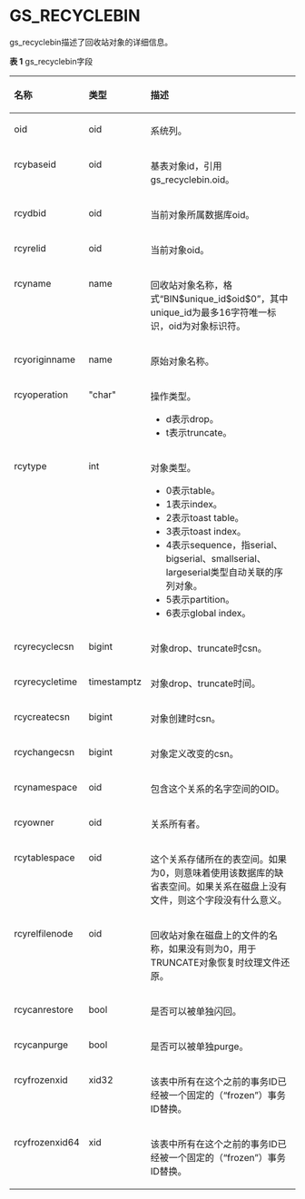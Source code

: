 # GS\_RECYCLEBIN<a name="ZH-CN_TOPIC_0000001151309157"></a>

gs\_recyclebin描述了回收站对象的详细信息。

**表 1**  gs\_recyclebin字段

<a name="table165293775215"></a>
<table><thead align="left"><tr id="row12247437185219"><th class="cellrowborder" valign="top" width="20.3%" id="mcps1.2.4.1.1"><p id="p12475373526"><a name="p12475373526"></a><a name="p12475373526"></a>名称</p>
</th>
<th class="cellrowborder" valign="top" width="17.8%" id="mcps1.2.4.1.2"><p id="p6247183715525"><a name="p6247183715525"></a><a name="p6247183715525"></a>类型</p>
</th>
<th class="cellrowborder" valign="top" width="61.9%" id="mcps1.2.4.1.3"><p id="p6247113785216"><a name="p6247113785216"></a><a name="p6247113785216"></a>描述</p>
</th>
</tr>
</thead>
<tbody><tr id="row1924713375522"><td class="cellrowborder" valign="top" width="20.3%" headers="mcps1.2.4.1.1 "><p id="p72471237105219"><a name="p72471237105219"></a><a name="p72471237105219"></a>oid</p>
</td>
<td class="cellrowborder" valign="top" width="17.8%" headers="mcps1.2.4.1.2 "><p id="p3247837105214"><a name="p3247837105214"></a><a name="p3247837105214"></a>oid</p>
</td>
<td class="cellrowborder" valign="top" width="61.9%" headers="mcps1.2.4.1.3 "><p id="p11247143711529"><a name="p11247143711529"></a><a name="p11247143711529"></a>系统列。</p>
</td>
</tr>
<tr id="row172471137155215"><td class="cellrowborder" valign="top" width="20.3%" headers="mcps1.2.4.1.1 "><p id="p9248143785217"><a name="p9248143785217"></a><a name="p9248143785217"></a>rcybaseid</p>
</td>
<td class="cellrowborder" valign="top" width="17.8%" headers="mcps1.2.4.1.2 "><p id="p62481537205220"><a name="p62481537205220"></a><a name="p62481537205220"></a>oid</p>
</td>
<td class="cellrowborder" valign="top" width="61.9%" headers="mcps1.2.4.1.3 "><p id="p8248133710526"><a name="p8248133710526"></a><a name="p8248133710526"></a>基表对象id，引用gs_recyclebin.oid。</p>
</td>
</tr>
<tr id="row20248193725219"><td class="cellrowborder" valign="top" width="20.3%" headers="mcps1.2.4.1.1 "><p id="p32481037145214"><a name="p32481037145214"></a><a name="p32481037145214"></a>rcydbid</p>
</td>
<td class="cellrowborder" valign="top" width="17.8%" headers="mcps1.2.4.1.2 "><p id="p2024810376522"><a name="p2024810376522"></a><a name="p2024810376522"></a>oid</p>
</td>
<td class="cellrowborder" valign="top" width="61.9%" headers="mcps1.2.4.1.3 "><p id="p17248837195214"><a name="p17248837195214"></a><a name="p17248837195214"></a>当前对象所属数据库oid。</p>
</td>
</tr>
<tr id="row1999202511419"><td class="cellrowborder" valign="top" width="20.3%" headers="mcps1.2.4.1.1 "><p id="p1754716331041"><a name="p1754716331041"></a><a name="p1754716331041"></a>rcyrelid</p>
</td>
<td class="cellrowborder" valign="top" width="17.8%" headers="mcps1.2.4.1.2 "><p id="p15476331845"><a name="p15476331845"></a><a name="p15476331845"></a>oid</p>
</td>
<td class="cellrowborder" valign="top" width="61.9%" headers="mcps1.2.4.1.3 "><p id="p6548143310410"><a name="p6548143310410"></a><a name="p6548143310410"></a>当前对象oid。</p>
</td>
</tr>
<tr id="row92481137155216"><td class="cellrowborder" valign="top" width="20.3%" headers="mcps1.2.4.1.1 "><p id="p152481437175210"><a name="p152481437175210"></a><a name="p152481437175210"></a>rcyname</p>
</td>
<td class="cellrowborder" valign="top" width="17.8%" headers="mcps1.2.4.1.2 "><p id="p13248123785218"><a name="p13248123785218"></a><a name="p13248123785218"></a>name</p>
</td>
<td class="cellrowborder" valign="top" width="61.9%" headers="mcps1.2.4.1.3 "><p id="p224843710527"><a name="p224843710527"></a><a name="p224843710527"></a>回收站对象名称，格式“BIN$unique_id$oid$0”，其中unique_id为最多16字符唯一标识，oid为对象标识符。</p>
</td>
</tr>
<tr id="row12248173735215"><td class="cellrowborder" valign="top" width="20.3%" headers="mcps1.2.4.1.1 "><p id="p1424873710529"><a name="p1424873710529"></a><a name="p1424873710529"></a>rcyoriginname</p>
</td>
<td class="cellrowborder" valign="top" width="17.8%" headers="mcps1.2.4.1.2 "><p id="p1524853711521"><a name="p1524853711521"></a><a name="p1524853711521"></a>name</p>
</td>
<td class="cellrowborder" valign="top" width="61.9%" headers="mcps1.2.4.1.3 "><p id="p19248337145218"><a name="p19248337145218"></a><a name="p19248337145218"></a>原始对象名称。</p>
</td>
</tr>
<tr id="row192483377521"><td class="cellrowborder" valign="top" width="20.3%" headers="mcps1.2.4.1.1 "><p id="p162480379527"><a name="p162480379527"></a><a name="p162480379527"></a>rcyoperation</p>
</td>
<td class="cellrowborder" valign="top" width="17.8%" headers="mcps1.2.4.1.2 "><p id="p0248173712522"><a name="p0248173712522"></a><a name="p0248173712522"></a>"char"</p>
</td>
<td class="cellrowborder" valign="top" width="61.9%" headers="mcps1.2.4.1.3 "><p id="p124833719522"><a name="p124833719522"></a><a name="p124833719522"></a>操作类型。</p>
<a name="ul9248537185214"></a><a name="ul9248537185214"></a><ul id="ul9248537185214"><li>d表示drop。</li><li>t表示truncate。</li></ul>
</td>
</tr>
<tr id="row15249143716526"><td class="cellrowborder" valign="top" width="20.3%" headers="mcps1.2.4.1.1 "><p id="p162491437205212"><a name="p162491437205212"></a><a name="p162491437205212"></a>rcytype</p>
</td>
<td class="cellrowborder" valign="top" width="17.8%" headers="mcps1.2.4.1.2 "><p id="p824923713529"><a name="p824923713529"></a><a name="p824923713529"></a>int</p>
</td>
<td class="cellrowborder" valign="top" width="61.9%" headers="mcps1.2.4.1.3 "><p id="p72496378525"><a name="p72496378525"></a><a name="p72496378525"></a>对象类型。</p>
<a name="ul182491437115217"></a><a name="ul182491437115217"></a><ul id="ul182491437115217"><li>0表示table。</li><li>1表示index。</li><li>2表示toast table。</li><li>3表示toast index。</li><li>4表示sequence，指serial、bigserial、smallserial、largeserial类型自动关联的序列对象。</li><li>5表示partition。</li><li>6表示global index。</li></ul>
</td>
</tr>
<tr id="row172491037175215"><td class="cellrowborder" valign="top" width="20.3%" headers="mcps1.2.4.1.1 "><p id="p10249123715213"><a name="p10249123715213"></a><a name="p10249123715213"></a>rcyrecyclecsn</p>
</td>
<td class="cellrowborder" valign="top" width="17.8%" headers="mcps1.2.4.1.2 "><p id="p15249163715219"><a name="p15249163715219"></a><a name="p15249163715219"></a>bigint</p>
</td>
<td class="cellrowborder" valign="top" width="61.9%" headers="mcps1.2.4.1.3 "><p id="p1249133714525"><a name="p1249133714525"></a><a name="p1249133714525"></a>对象drop、truncate时csn。</p>
</td>
</tr>
<tr id="row202491937195219"><td class="cellrowborder" valign="top" width="20.3%" headers="mcps1.2.4.1.1 "><p id="p1024933775212"><a name="p1024933775212"></a><a name="p1024933775212"></a>rcyrecycletime</p>
</td>
<td class="cellrowborder" valign="top" width="17.8%" headers="mcps1.2.4.1.2 "><p id="p132491137195213"><a name="p132491137195213"></a><a name="p132491137195213"></a>timestamptz</p>
</td>
<td class="cellrowborder" valign="top" width="61.9%" headers="mcps1.2.4.1.3 "><p id="p32491237135212"><a name="p32491237135212"></a><a name="p32491237135212"></a>对象drop、truncate时间。</p>
</td>
</tr>
<tr id="row1624915373526"><td class="cellrowborder" valign="top" width="20.3%" headers="mcps1.2.4.1.1 "><p id="p9250737165218"><a name="p9250737165218"></a><a name="p9250737165218"></a>rcycreatecsn</p>
</td>
<td class="cellrowborder" valign="top" width="17.8%" headers="mcps1.2.4.1.2 "><p id="p1025015379526"><a name="p1025015379526"></a><a name="p1025015379526"></a>bigint</p>
</td>
<td class="cellrowborder" valign="top" width="61.9%" headers="mcps1.2.4.1.3 "><p id="p1425043718525"><a name="p1425043718525"></a><a name="p1425043718525"></a>对象创建时csn。</p>
</td>
</tr>
<tr id="row12250237155218"><td class="cellrowborder" valign="top" width="20.3%" headers="mcps1.2.4.1.1 "><p id="p8250337115219"><a name="p8250337115219"></a><a name="p8250337115219"></a>rcychangecsn</p>
</td>
<td class="cellrowborder" valign="top" width="17.8%" headers="mcps1.2.4.1.2 "><p id="p6250337115210"><a name="p6250337115210"></a><a name="p6250337115210"></a>bigint</p>
</td>
<td class="cellrowborder" valign="top" width="61.9%" headers="mcps1.2.4.1.3 "><p id="p1250173719522"><a name="p1250173719522"></a><a name="p1250173719522"></a>对象定义改变的csn。</p>
</td>
</tr>
<tr id="row1725083755217"><td class="cellrowborder" valign="top" width="20.3%" headers="mcps1.2.4.1.1 "><p id="p172501037105217"><a name="p172501037105217"></a><a name="p172501037105217"></a>rcynamespace</p>
</td>
<td class="cellrowborder" valign="top" width="17.8%" headers="mcps1.2.4.1.2 "><p id="p925093720524"><a name="p925093720524"></a><a name="p925093720524"></a>oid</p>
</td>
<td class="cellrowborder" valign="top" width="61.9%" headers="mcps1.2.4.1.3 "><p id="p725012375525"><a name="p725012375525"></a><a name="p725012375525"></a>包含这个关系的名字空间的OID。</p>
</td>
</tr>
<tr id="row1725013755218"><td class="cellrowborder" valign="top" width="20.3%" headers="mcps1.2.4.1.1 "><p id="p5250037155213"><a name="p5250037155213"></a><a name="p5250037155213"></a>rcyowner</p>
</td>
<td class="cellrowborder" valign="top" width="17.8%" headers="mcps1.2.4.1.2 "><p id="p172504373522"><a name="p172504373522"></a><a name="p172504373522"></a>oid</p>
</td>
<td class="cellrowborder" valign="top" width="61.9%" headers="mcps1.2.4.1.3 "><p id="p32507375523"><a name="p32507375523"></a><a name="p32507375523"></a>关系所有者。</p>
</td>
</tr>
<tr id="row525015378522"><td class="cellrowborder" valign="top" width="20.3%" headers="mcps1.2.4.1.1 "><p id="p225013710523"><a name="p225013710523"></a><a name="p225013710523"></a>rcytablespace</p>
</td>
<td class="cellrowborder" valign="top" width="17.8%" headers="mcps1.2.4.1.2 "><p id="p82507377523"><a name="p82507377523"></a><a name="p82507377523"></a>oid</p>
</td>
<td class="cellrowborder" valign="top" width="61.9%" headers="mcps1.2.4.1.3 "><p id="p92501737125218"><a name="p92501737125218"></a><a name="p92501737125218"></a>这个关系存储所在的表空间。如果为0，则意味着使用该数据库的缺省表空间。如果关系在磁盘上没有文件，则这个字段没有什么意义。</p>
</td>
</tr>
<tr id="row15250103713521"><td class="cellrowborder" valign="top" width="20.3%" headers="mcps1.2.4.1.1 "><p id="p1525015375521"><a name="p1525015375521"></a><a name="p1525015375521"></a>rcyrelfilenode</p>
</td>
<td class="cellrowborder" valign="top" width="17.8%" headers="mcps1.2.4.1.2 "><p id="p11251737125217"><a name="p11251737125217"></a><a name="p11251737125217"></a>oid</p>
</td>
<td class="cellrowborder" valign="top" width="61.9%" headers="mcps1.2.4.1.3 "><p id="p1525163717524"><a name="p1525163717524"></a><a name="p1525163717524"></a>回收站对象在磁盘上的文件的名称，如果没有则为0，用于TRUNCATE对象恢复时纹理文件还原。</p>
</td>
</tr>
<tr id="row162519377527"><td class="cellrowborder" valign="top" width="20.3%" headers="mcps1.2.4.1.1 "><p id="p13251203735215"><a name="p13251203735215"></a><a name="p13251203735215"></a>rcycanrestore</p>
</td>
<td class="cellrowborder" valign="top" width="17.8%" headers="mcps1.2.4.1.2 "><p id="p525118377528"><a name="p525118377528"></a><a name="p525118377528"></a>bool</p>
</td>
<td class="cellrowborder" valign="top" width="61.9%" headers="mcps1.2.4.1.3 "><p id="p2025111370521"><a name="p2025111370521"></a><a name="p2025111370521"></a>是否可以被单独闪回。</p>
</td>
</tr>
<tr id="row625163717521"><td class="cellrowborder" valign="top" width="20.3%" headers="mcps1.2.4.1.1 "><p id="p192511437145219"><a name="p192511437145219"></a><a name="p192511437145219"></a>rcycanpurge</p>
</td>
<td class="cellrowborder" valign="top" width="17.8%" headers="mcps1.2.4.1.2 "><p id="p1251103711523"><a name="p1251103711523"></a><a name="p1251103711523"></a>bool</p>
</td>
<td class="cellrowborder" valign="top" width="61.9%" headers="mcps1.2.4.1.3 "><p id="p5251937135212"><a name="p5251937135212"></a><a name="p5251937135212"></a>是否可以被单独purge。</p>
</td>
</tr>
<tr id="row202511537125215"><td class="cellrowborder" valign="top" width="20.3%" headers="mcps1.2.4.1.1 "><p id="p425113714529"><a name="p425113714529"></a><a name="p425113714529"></a>rcyfrozenxid</p>
</td>
<td class="cellrowborder" valign="top" width="17.8%" headers="mcps1.2.4.1.2 "><p id="p925113735219"><a name="p925113735219"></a><a name="p925113735219"></a>xid32</p>
</td>
<td class="cellrowborder" valign="top" width="61.9%" headers="mcps1.2.4.1.3 "><p id="p42511237175211"><a name="p42511237175211"></a><a name="p42511237175211"></a>该表中所有在这个之前的事务ID已经被一个固定的（“frozen”）事务ID替换。</p>
</td>
</tr>
<tr id="row11251937175218"><td class="cellrowborder" valign="top" width="20.3%" headers="mcps1.2.4.1.1 "><p id="p3251163755213"><a name="p3251163755213"></a><a name="p3251163755213"></a>rcyfrozenxid64</p>
</td>
<td class="cellrowborder" valign="top" width="17.8%" headers="mcps1.2.4.1.2 "><p id="p132519372521"><a name="p132519372521"></a><a name="p132519372521"></a>xid</p>
</td>
<td class="cellrowborder" valign="top" width="61.9%" headers="mcps1.2.4.1.3 "><p id="p5251103710528"><a name="p5251103710528"></a><a name="p5251103710528"></a>该表中所有在这个之前的事务ID已经被一个固定的（“frozen”）事务ID替换。</p>
</td>
</tr>
</tbody>
</table>
